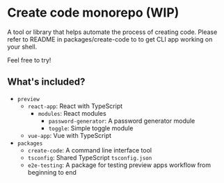 # Create code monorepo (WIP)

A tool or library that helps automate the process of creating code.
Please refer to README in packages/create-code to to get CLI app working on your shell.

Feel free to try!

## What's included?

- `preview`
  - `react-app`: React with TypeScript
    - `modules`: React modules
      - `password-generator`: A password generator module
      - `toggle`: Simple toggle module
  - `vue-app`: Vue with TypeScript
- `packages`
  - `create-code`: A command line interface tool
  - `tsconfig`: Shared TypeScript `tsconfig.json`
  - `e2e-testing`: A package for testing preview apps workflow from beginning to end
